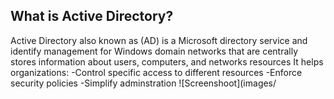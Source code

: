 ## What is Active Directory?

Active Directory also known as (AD) is a Microsoft directory service and identify management 
for Windows domain networks that are centrally stores information about users, computers, and 
networks resources
It helps organizations:
-Control specific access to different resources
-Enforce security policies
-Simplify adminstration
![Screenshoot](images/

